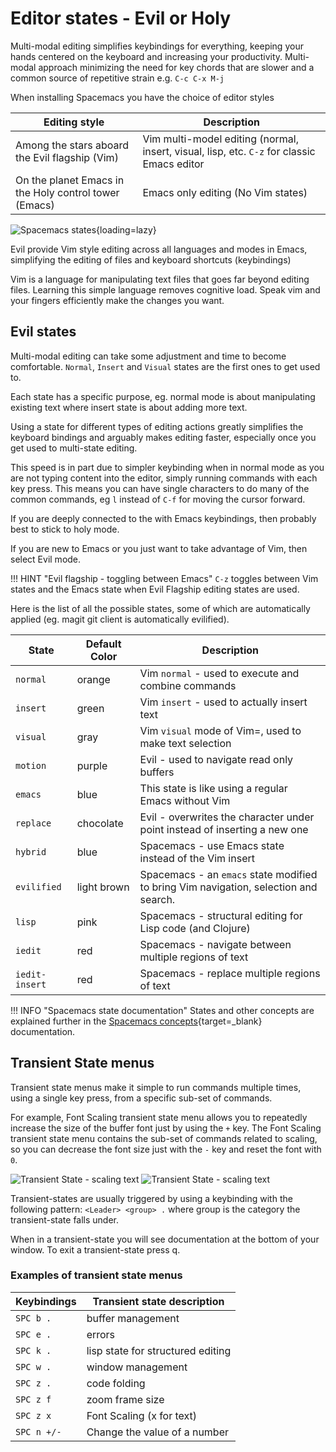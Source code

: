# Editor states - Evil or Holy

Multi-modal editing simplifies keybindings for everything, keeping your hands centered on the keyboard and increasing your productivity.  Multi-modal approach minimizing the need for  key chords that are slower and a common source of repetitive strain e.g. `C-c C-x M-j`

When installing Spacemacs you have the choice of editor styles

| Editing style                                         | Description                                                                                |
|-------------------------------------------------------|--------------------------------------------------------------------------------------------|
| Among the stars aboard the Evil flagship (Vim)        | Vim multi-model editing (normal, insert, visual, lisp, etc. `C-z` for classic Emacs editor |
| On the planet Emacs in the Holy control tower (Emacs) | Emacs only editing (No Vim states)                                                         |

![Spacemacs states](https://github.com/practicalli/graphic-design/blob/live/editors/spacemacs/concepts/spacemacs-states-evil.png?raw=true){loading=lazy}

Evil provide Vim style editing across all languages and modes in Emacs, simplifying the editing of files and keyboard shortcuts (keybindings)

Vim is a language for manipulating text files that goes far beyond editing files.  Learning this simple language removes cognitive load.  Speak vim and your fingers efficiently make the changes you want.


## Evil states

Multi-modal editing can take some adjustment and time to become comfortable. `Normal`, `Insert` and `Visual` states are the first ones to get used to.

Each state has a specific purpose, eg. normal mode is about manipulating existing text where insert state is about adding more text.

Using a state for different types of editing actions greatly simplifies the keyboard bindings and arguably makes editing faster, especially once you get used to multi-state editing.

This speed is in part due to simpler keybinding when in normal mode as you are not typing content into the editor, simply running commands with each key press.  This means you can have single characters to do many of the common commands, eg `l` instead of `C-f` for moving the cursor forward.

If you are deeply connected to the with Emacs keybindings, then probably best to stick to holy mode.

If you are new to Emacs or you just want to take advantage of Vim, then select Evil mode.

!!! HINT "Evil flagship - toggling between Emacs"
    `C-z` toggles between Vim states and the Emacs state when Evil Flagship editing states are used.


Here is the list of all the possible states, some of which are automatically applied (eg. magit git client is automatically evilified).

| State          | Default Color | Description                                                                          |
|----------------|---------------|--------------------------------------------------------------------------------------|
| `normal`       | orange        | Vim `normal` - used to execute and combine commands                                  |
| `insert`       | green         | Vim `insert` - used to actually insert text                                          |
| `visual`       | gray          | Vim `visual` mode of Vim=, used to make text selection                               |
| `motion`       | purple        | Evil - used to navigate read only buffers                                            |
| `emacs`        | blue          | This state is like using a regular Emacs without Vim                                 |
| `replace`      | chocolate     | Evil - overwrites the character under point instead of inserting a new one           |
| `hybrid`       | blue          | Spacemacs - use Emacs state instead of the Vim insert                                |
| `evilified`    | light brown   | Spacemacs - an `emacs` state modified to bring Vim navigation, selection and search. |
| `lisp`         | pink          | Spacemacs - structural editing for Lisp code (and Clojure)                           |
| `iedit`        | red           | Spacemacs - navigate between multiple regions of text                                |
| `iedit-insert` | red           | Spacemacs - replace multiple regions of text                                         |

!!! INFO "Spacemacs state documentation"
    States and other concepts are explained further in the [Spacemacs concepts](https://github.com/syl20bnr/spacemacs/blob/develop/doc/DOCUMENTATION.org#editing-styles){target=_blank} documentation.


## Transient State menus

Transient state menus make it simple to run commands multiple times, using a single key press, from a specific sub-set of commands.

For example, Font Scaling transient state menu allows you to repeatedly increase the size of the buffer font just by using the `+` key.  The Font Scaling transient state menu contains the sub-set of commands related to scaling, so you can decrease the font size just with the `-` key and reset the font with `0`.

![Transient State - scaling text](https://github.com/practicalli/graphic-design/blob/live/editors/spacemacs/screenshots/menus/spacemacs-transient-state-scale-font-light.png?raw=true#only-light)
![Transient State - scaling text](https://github.com/practicalli/graphic-design/blob/live/editors/spacemacs/screenshots/menus/spacemacs-transient-state-scale-font-dark.png?raw=true#only-dark)

Transient-states are usually triggered by using a keybinding with the following pattern: `<Leader> <group> .` where group is the category the transient-state falls under.

When in a transient-state you will see documentation at the bottom of your window. To exit a transient-state press q.

### Examples of transient state menus

| Keybindings | Transient state description       |
|-------------|-----------------------------------|
| `SPC b .`   | buffer management                 |
| `SPC e .`   | errors                            |
| `SPC k .`   | lisp state for structured editing |
| `SPC w .`   | window management                 |
| `SPC z .`   | code folding                      |
| `SPC z f`   | zoom frame size                   |
| `SPC z x`   | Font Scaling (x for text)         |
| `SPC n +/-` | Change the value of a number      |
